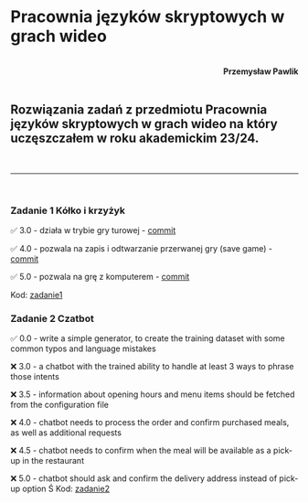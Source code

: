 # **Pracownia języków skryptowych w grach wideo**
<br>
<div style="text-align: right"><b>Przemysław Pawlik</b></div>
<br>

## Rozwiązania zadań z przedmiotu Pracownia języków skryptowych w grach wideo na który uczęszczałem w roku akademickim 23/24.
<br>

----------
<br>

### Zadanie 1 Kółko i krzyżyk

✅ 3.0 - działa w trybie gry turowej - [commit](https://github.com/bestemic/Skrypty_gry_2023-2024/commit/61e949cf3684af398c8a38f1985971a48efc9161)

✅ 4.0 - pozwala na zapis i odtwarzanie przerwanej gry (save game) - [commit](https://github.com/bestemic/Skrypty_gry_2023-2024/commit/0e077f16d28b35fa0a4166b217f2217ce170af21)

✅ 5.0 - pozwala na grę z komputerem - [commit](https://github.com/bestemic/Skrypty_gry_2023-2024/commit/61e949cf3684af398c8a38f1985971a48efc9161)

Kod: [zadanie1](zadanie1/)

### Zadanie 2 Czatbot

✅ 0.0 - write a simple generator, to create the training dataset with some common typos and language mistakes

❌ 3.0 - a chatbot with the trained ability to handle at least 3 ways to phrase those intents

❌ 3.5 - information about opening hours and menu items should be fetched from the configuration file

❌ 4.0 - chatbot needs to process the order and confirm purchased meals, as well as additional requests

❌ 4.5 - chatbot needs to confirm when the meal will be available as a pick-up in the restaurant

❌ 5.0 - chatbot should ask and confirm the delivery address instead of pick-up option
Ś
Kod: [zadanie2](zadanie2/)